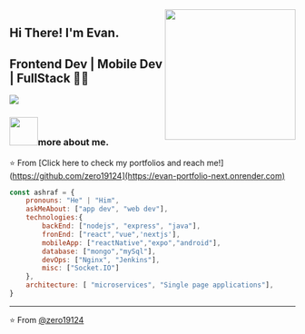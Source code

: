 <img align='right' src="https://i.imgur.com/OOpRj.gif" width="230">

## Hi There! I'm Evan.
## Frontend Dev | Mobile Dev | FullStack 👨‍💻

[![](https://img.shields.io/badge/Gmail-qq534883225%40gmail.com-red)](mailto:qq534883225@gmail.com)


### <img src="https://media.giphy.com/media/VgCDAzcKvsR6OM0uWg/giphy.gif" width="50">more about me.

⭐️ From [Click here to check my portfolios and reach me!](https://github.com/zero19124](https://evan-portfolio-next.onrender.com)

```javascript
const ashraf = {
    pronouns: "He" | "Him",
    askMeAbout: ["app dev", "web dev"],
    technologies:{
        backEnd: ["nodejs", "express", "java"],
        fronEnd: ["react","vue",'nextjs'],
        mobileApp: ["reactNative","expo","android"],
        database: ["mongo","mySql"],
        devOps: ["Nginx", "Jenkins"],
        misc: ["Socket.IO"]
    },
    architecture: [ "microservices", "Single page applications"],
}
```

---
⭐️ From [@zero19124](https://github.com/zero19124)
